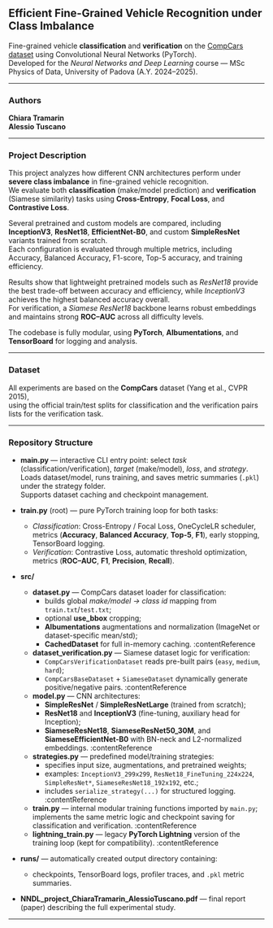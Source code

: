 ## Efficient Fine-Grained Vehicle Recognition under Class Imbalance  
Fine-grained vehicle **classification** and **verification** on the [CompCars dataset](http://mmlab.ie.cuhk.edu.hk/datasets/comp_cars/) using Convolutional Neural Networks (PyTorch).  
Developed for the *Neural Networks and Deep Learning* course — MSc Physics of Data, University of Padova (A.Y. 2024–2025).

---

### Authors  
**Chiara Tramarin**  
**Alessio Tuscano**

---

### Project Description  
This project analyzes how different CNN architectures perform under **severe class imbalance** in fine-grained vehicle recognition.  
We evaluate both **classification** (make/model prediction) and **verification** (Siamese similarity) tasks using **Cross-Entropy**, **Focal Loss**, and **Contrastive Loss**.

Several pretrained and custom models are compared, including **InceptionV3**, **ResNet18**, **EfficientNet-B0**, and custom **SimpleResNet** variants trained from scratch.  
Each configuration is evaluated through multiple metrics, including Accuracy, Balanced Accuracy, F1-score, Top-5 accuracy, and training efficiency.

Results show that lightweight pretrained models such as *ResNet18* provide the best trade-off between accuracy and efficiency, while *InceptionV3* achieves the highest balanced accuracy overall.  
For verification, a *Siamese ResNet18* backbone learns robust embeddings and maintains strong **ROC–AUC** across all difficulty levels.

The codebase is fully modular, using **PyTorch**, **Albumentations**, and **TensorBoard** for logging and analysis.

---

### Dataset  
All experiments are based on the **CompCars** dataset (Yang et al., CVPR 2015),  
using the official train/test splits for classification and the verification pairs lists for the verification task.

---

### Repository Structure  
- **main.py** — interactive CLI entry point: select *task* (classification/verification), *target* (make/model), *loss*, and *strategy*.  
  Loads dataset/model, runs training, and saves metric summaries (`.pkl`) under the strategy folder.  
  Supports dataset caching and checkpoint management.    
- **train.py** (root) — pure PyTorch training loop for both tasks:  
  - *Classification*: Cross-Entropy / Focal Loss, OneCycleLR scheduler, metrics (**Accuracy**, **Balanced Accuracy**, **Top-5**, **F1**), early stopping, TensorBoard logging.  
  - *Verification*: Contrastive Loss, automatic threshold optimization, metrics (**ROC–AUC**, **F1**, **Precision**, **Recall**).    

- **src/**
  - **dataset.py** — CompCars dataset loader for classification:  
    - builds global *make/model → class id* mapping from `train.txt`/`test.txt`;  
    - optional **use_bbox** cropping;  
    - **Albumentations** augmentations and normalization (ImageNet or dataset-specific mean/std);  
    - **CachedDataset** for full in-memory caching. :contentReference   
  - **dataset_verification.py** — Siamese dataset logic for verification:  
    - `CompCarsVerificationDataset` reads pre-built pairs (`easy`, `medium`, `hard`);  
    - `CompCarsBaseDataset` + `SiameseDataset` dynamically generate positive/negative pairs. :contentReference   
  - **model.py** — CNN architectures:  
    - **SimpleResNet** / **SimpleResNetLarge** (trained from scratch);  
    - **ResNet18** and **InceptionV3** (fine-tuning, auxiliary head for Inception);  
    - **SiameseResNet18**, **SiameseResNet50_30M**, and **SiameseEfficientNet-B0** with BN-neck and L2-normalized embeddings. :contentReference   
  - **strategies.py** — predefined model/training strategies:  
    - specifies input size, augmentations, and pretrained weights;  
    - examples: `InceptionV3_299x299`, `ResNet18_FineTuning_224x224`, `SimpleResNet*`, `SiameseResNet18_192x192`, etc.;  
    - includes `serialize_strategy(...)` for structured logging. :contentReference   
  - **train.py** — internal modular training functions imported by `main.py`; implements the same metric logic and checkpoint saving for classification and verification. :contentReference   
  - **lightning_train.py** — legacy **PyTorch Lightning** version of the training loop (kept for compatibility). :contentReference   

- **runs/** — automatically created output directory containing:
  - checkpoints, TensorBoard logs, profiler traces, and `.pkl` metric summaries.  
- **NNDL_project_ChiaraTramarin_AlessioTuscano.pdf** — final report (paper) describing the full experimental study.  

---


